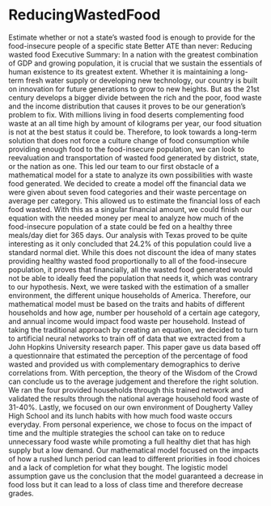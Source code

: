 # ReducingWastedFood
Estimate whether or not a state’s wasted food is enough to provide for the food-insecure people of a specific state
Better ATE than never: Reducing wasted food
Executive Summary:
In a nation with the greatest combination of GDP and growing population, it is crucial that
we sustain the essentials of human existence to its greatest extent. Whether it is maintaining a
long-term fresh water supply or developing new technology, our country is built on innovation for
future generations to grow to new heights. But as the 21st century develops a bigger divide
between the rich and the poor, food waste and the income distribution that causes it proves to be
our generation’s problem to fix. With millions living in food deserts complementing food waste at
an all time high by amount of kilograms per year, our food situation is not at the best status it
could be. Therefore, to look towards a long-term solution that does not force a culture change of
food consumption while providing enough food to the food-insecure population, we can look to
reevaluation and transportation of wasted food generated by district, state, or the nation as one.
This led our team to our first obstacle of a mathematical model for a state to analyze its
own possibilities with waste food generated. We decided to create a model off the financial data
we were given about seven food categories and their waste percentage on average per category.
This allowed us to estimate the financial loss of each food wasted. With this as a singular
financial amount, we could finish our equation with the needed money per meal to analyze how
much of the food-insecure population of a state could be fed on a healthy three meals/day diet
for 365 days. Our analysis with Texas proved to be quite interesting as it only concluded that
24.2% of this population could live a standard normal diet. While this does not discount the idea
of many states providing healthy wasted food proportionally to all of the food-insecure
population, it proves that financially, all the wasted food generated would not be able to ideally
feed the population that needs it, which was contrary to our hypothesis.
Next, we were tasked with the estimation of a smaller environment, the different unique
households of America. Therefore, our mathematical model must be based on the traits and
habits of different households and how age, number per household of a certain age category, and
annual income would impact food waste per household. Instead of taking the traditional
approach by creating an equation, we decided to turn to artificial neural networks to train off of
data that we extracted from a John Hopkins University research paper. This paper gave us data
based off a questionnaire that estimated the perception of the percentage of food wasted and
provided us with complementary demographics to derive correlations from. With perception, the
theory of the Wisdom of the Crowd can conclude us to the average judgement and therefore the
right solution. We ran the four provided households through this trained network and validated the
results through the national average household food waste of 31-40%.
Lastly, we focused on our own environment of Dougherty Valley High School and its lunch
habits with how much food waste occurs everyday. From personal experience, we chose to focus
on the impact of time and the multiple strategies the school can take on to reduce unnecessary
food waste while promoting a full healthy diet that has high supply but a low demand. Our
mathematical model focused on the impacts of how a rushed lunch period can lead to different
priorities in food choices and a lack of completion for what they bought. The logistic model
assumption gave us the conclusion that the model guaranteed a decrease in food loss but it can
lead to a loss of class time and therefore decrease grades.
